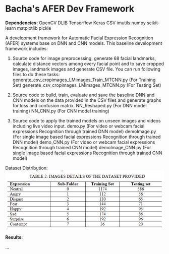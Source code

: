 # Bacha's AFER Dev Framework

**Dependencies:**
OpenCV
DLIB
Tensorflow
Keras
CSV
imutils
numpy
scikit-learn 
matplotlib
pickle

A development framework for Automatic Facial Expression Recognition (AFER) systems base on DNN and CNN models. This baseline development framework includes:

1.	Source code for image preprocessing, generate 68 facial landmarks, calculate distance vectors among every facial point and to save cropped images, landmark images and generate CSV file. You can run following files to do these tasks:
generate_csv_cropimages_LMimages_Train_MTCNN.py (For Training Set)
generate_csv_cropimages_LMimages_MTCNN.py (For Testing Set)

2.	Source code to build, train, evaluate and save the baseline DNN and CNN models on the data provided in the CSV files and generate graphs for loss and confusion matrix.
NN_Reshaped.py (For DNN model training)
NN_CNN.py (For CNN model training)

3.	Source code to apply the trained models on unseen images and videos including live video input.
demo.py (For video or webcam facial expressions Recognition through trained DNN model)
demoImage.py (For single image based facial expressions Recognition through trained DNN model)
demo_CNN.py (For video or webcam facial expressions Recognition through trained CNN model)
demoImage_CNN.py (For single image based facial expressions Recognition through trained CNN model)

Dataset Distribution:
![Alt text](results/ANN/Untitled.png?raw=true)

**Results:**


...